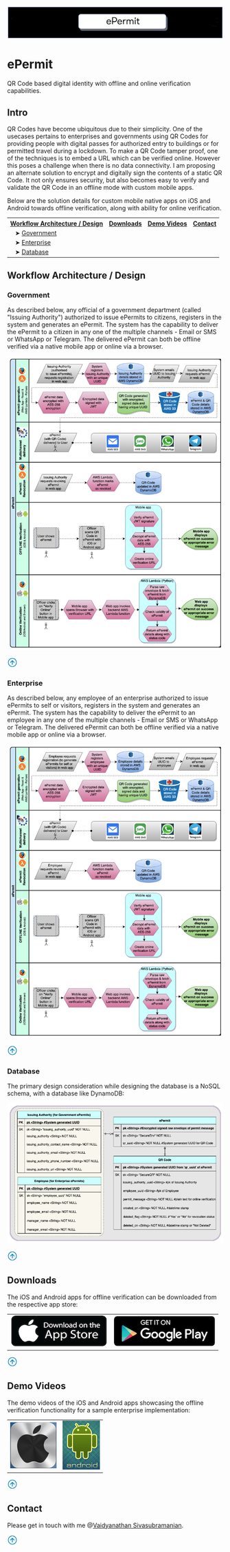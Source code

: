 <img src="images/Header.png"></img>

# ePermit
QR Code based digital identity with offline and online verification capabilities.

## Intro
QR Codes have become ubiquitous due to their simplicity.  One of the usecases pertains to enterprises and governments using QR Codes for providing people with digital passes for authorized entry to buildings or for permitted travel during a lockdown.  To make a QR Code tamper proof, one of the techniques is to embed a URL which can be verified online.  However this poses a challenge when there is no data connectivity.  I am proposing an alternate solution to encrypt and digitally sign the contents of a static QR Code.  It not only ensures security, but also becomes easy to verify and validate the QR Code in an offline mode with custom mobile apps.

Below are the solution details for custom mobile native apps on iOS and Android towards offline verification, along with ability for online verification.

<table>
  
  <tr>
    <th><a href="#workflow-architecture--design">Workflow Architecture / Design</a></th>
    <th><a href="#downloads">Downloads</a></th>
    <th><a href="#demo-videos">Demo Videos</a></th>
    <th><a href="#contact">Contact</a></th>
  </tr>
  
  <tr>
    <td>&nbsp;&nbsp;&nbsp;➤ <a href="#government"</a>Government</td>
    <td></td>
    <td></td>
    <td></td>
  </tr>
  
  <tr>
    <td>&nbsp;&nbsp;&nbsp;➤ <a href="#enterprise">Enterprise</a></td>
    <td></td>
    <td></td>
    <td></td>
  </tr>
  
  <tr>
    <td>&nbsp;&nbsp;&nbsp;➤ <a href="#database">Database</a></td>
    <td></td>
    <td></td>
    <td></td>
  </tr>
  
</table>

## Workflow Architecture / Design

### Government
As described below, any official of a government department (called "Issuing Authority") authorized to issue ePermits to citizens, registers in the system and generates an ePermit.  The system has the capability to deliver the ePermit to a citizen in any one of the multiple channels - Email or SMS or WhatsApp or Telegram.  The delivered ePermit can both be offline verified via a native mobile app or online via a browser.

<p align="center">
  <img src="images/Process%20Diagram%20Government.png"></img>
</p>

[<img src="images/top.png" height="24" width="24"></img>](#intro)

### Enterprise
As described below, any employee of an enterprise authorized to issue ePermits to self or visitors, registers in the system and generates an ePermit.  The system has the capability to deliver the ePermit to an employee in any one of the multiple channels - Email or SMS or WhatsApp or Telegram.  The delivered ePermit can both be offline verified via a native mobile app or online via a browser.

<p align="center">
  <img src="images/Process%20Diagram%20Enterprise.png"></img>
</p>

[<img src="images/top.png" height="24" width="24"></img>](#intro)

### Database
The primary design consideration while designing the database is a NoSQL schema, with a database like DynamoDB:

<p align="center">
  <img src="images/Database.png"></img>
</p>

[<img src="images/top.png" height="24" width="24"></img>](#intro)

## Downloads
The iOS and Android apps for offline verification can be downloaded from the respective app store:

<table>
   <tr>
      <td>
         <a href="https://apps.apple.com/in/app/safety-suite-permit/id1517865742"><img src="images/iOS%20Download.png"></img></a>
      </td>
      <td>
         <a href="https://play.google.com/store/apps/details?id=com.safetysuite.permit"><img src="images/Android%20Download.png"></img></a>
      </td>
   </tr>
</table>

[<img src="images/top.png" height="24" width="24"></img>](#intro)

## Demo Videos
The demo videos of the iOS and Android apps showcasing the offline verification functionality for a sample enterprise implementation:

<table>
   <tr>
      <td>
         <a href="https://bit.ly/permit-ios"><img src="images/iOS%20App.png"></img></a>
      </td>
      <td>
         <a href="https://bit.ly/permit-android"><img src="images/Android%20App.png"></img></a>
      </td>
   </tr>
</table>

[<img src="images/top.png" height="24" width="24"></img>](#intro)

## Contact
Please get in touch with me @[Vaidyanathan Sivasubramanian](mailto:svaidyan_signup@hotmail.com).

[<img src="images/top.png" height="24" width="24"></img>](#intro)

